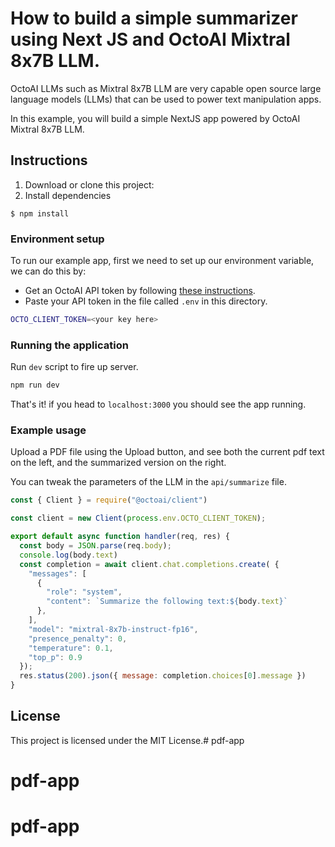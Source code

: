 # How to build a simple summarizer using Next JS and OctoAI Mixtral 8x7B LLM.

OctoAI LLMs such as Mixtral 8x7B LLM are very capable open source large language models (LLMs) that can be used to power text manipulation apps.

In this example, you will build a simple NextJS app powered by OctoAI Mixtral 8x7B LLM.

## Instructions

1. Download or clone this project:
2. Install dependencies

```
$ npm install
```


### Environment setup

To run our example app, first we need to set up our environment variable, we can do this by:

- Get an OctoAI API token by following [these instructions](https://octo.ai/docs/getting-started/how-to-create-octoai-api-token/).
- Paste your API token in the file called `.env` in this directory.

```bash
OCTO_CLIENT_TOKEN=<your key here>
```

### Running the application

Run `dev` script to fire up server.
```bash
npm run dev
```

That's it! if you head to `localhost:3000` you should see the app running.
### Example usage
Upload a PDF file using the Upload button, and see both the current pdf text on the left, and the summarized version on the right.

You can tweak the parameters of the LLM in the `api/summarize` file.

```js
const { Client } = require("@octoai/client")

const client = new Client(process.env.OCTO_CLIENT_TOKEN);

export default async function handler(req, res) {
  const body = JSON.parse(req.body);
  console.log(body.text)
  const completion = await client.chat.completions.create( {
    "messages": [
      {
        "role": "system",
        "content": `Summarize the following text:${body.text}`
      },
    ],
    "model": "mixtral-8x7b-instruct-fp16",
    "presence_penalty": 0,
    "temperature": 0.1,
    "top_p": 0.9
  });   
  res.status(200).json({ message: completion.choices[0].message })
}

```

## License

This project is licensed under the MIT License.# pdf-app
# pdf-app
# pdf-app
